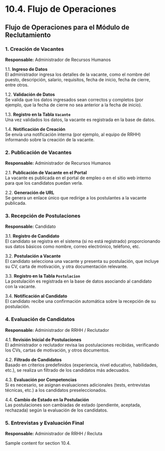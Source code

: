 # 10.4. Flujo de Operaciones

## Flujo de Operaciones para el Módulo de Reclutamiento

### 1. **Creación de Vacantes**
   **Responsable:** Administrador de Recursos Humanos

   1.1. **Ingreso de Datos**  
   El administrador ingresa los detalles de la vacante, como el nombre del puesto, descripción, salario, requisitos, fecha de inicio, fecha de cierre, entre otros.

   1.2. **Validación de Datos**  
   Se valida que los datos ingresados sean correctos y completos (por ejemplo, que la fecha de cierre no sea anterior a la fecha de inicio).

   1.3. **Registro en la Tabla `Vacante`**  
   Una vez validados los datos, la vacante es registrada en la base de datos.

   1.4. **Notificación de Creación**  
   Se envía una notificación interna (por ejemplo, al equipo de RRHH) informando sobre la creación de la vacante.

### 2. **Publicación de Vacantes**
   **Responsable:** Administrador de Recursos Humanos

   2.1. **Publicación de Vacante en el Portal**  
   La vacante es publicada en el portal de empleo o en el sitio web interno para que los candidatos puedan verla.

   2.2. **Generación de URL**  
   Se genera un enlace único que redirige a los postulantes a la vacante publicada.

### 3. **Recepción de Postulaciones**
   **Responsable:** Candidato

   3.1. **Registro de Candidato**  
   El candidato se registra en el sistema (si no está registrado) proporcionando sus datos básicos como nombre, correo electrónico, teléfono, etc.

   3.2. **Postulación a Vacante**  
   El candidato selecciona una vacante y presenta su postulación, que incluye su CV, carta de motivación, y otra documentación relevante.

   3.3. **Registro en la Tabla `Postulacion`**  
   La postulación es registrada en la base de datos asociando al candidato con la vacante.

   3.4. **Notificación al Candidato**  
   El candidato recibe una confirmación automática sobre la recepción de su postulación.

### 4. **Evaluación de Candidatos**
   **Responsable:** Administrador de RRHH / Reclutador

   4.1. **Revisión Inicial de Postulaciones**  
   El administrador o reclutador revisa las postulaciones recibidas, verificando los CVs, cartas de motivación, y otros documentos.

   4.2. **Filtrado de Candidatos**  
   Basado en criterios predefinidos (experiencia, nivel educativo, habilidades, etc.), se realiza un filtrado de los candidatos más adecuados.

   4.3. **Evaluación por Competencias**  
   Si es necesario, se asignan evaluaciones adicionales (tests, entrevistas técnicas, etc.) a los candidatos preseleccionados.

   4.4. **Cambio de Estado en la Postulación**  
   Las postulaciones son cambiadas de estado (pendiente, aceptada, rechazada) según la evaluación de los candidatos.

### 5. **Entrevistas y Evaluación Final**
   **Responsable:** Administrador de RRHH / Recluta

Sample content for section 10.4.
